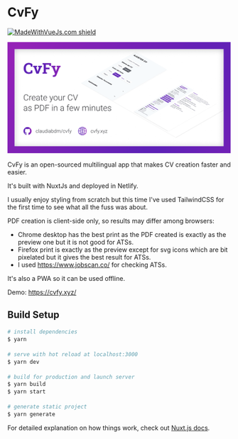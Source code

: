 # CvFy

[![MadeWithVueJs.com shield](https://madewithvuejs.com/storage/repo-shields/3280-shield.svg)](https://madewithvuejs.com/p/cvfy/shield-link)

![CvFy](/static/CvFy.png)

CvFy is an open-sourced multilingual app that makes CV creation faster and easier.  

It's built with NuxtJs and deployed in Netlify. 

I usually enjoy styling from scratch but this time I've used TailwindCSS for the first time to see what all the fuss was about. 

PDF creation is client-side only, so results may differ among  browsers:
- Chrome desktop has the best print as the PDF created is exactly as the preview one but it is not good for ATSs. 
- Firefox print is exactly as the preview except for svg icons which are bit pixelated but it gives the best result for ATSs. 
- I used https://www.jobscan.co/ for checking ATSs.

It's also a PWA so it can be used offline.


Demo: https://cvfy.xyz/

## Build Setup

```bash
# install dependencies
$ yarn

# serve with hot reload at localhost:3000
$ yarn dev

# build for production and launch server
$ yarn build
$ yarn start

# generate static project
$ yarn generate
```

For detailed explanation on how things work, check out [Nuxt.js docs](https://nuxtjs.org).

